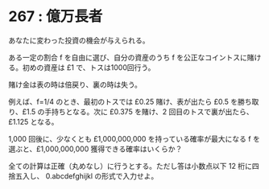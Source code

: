 # 267 : 億万長者

あなたに変わった投資の機会が与えられる。

ある一定の割合 f を自由に選び、自分の資産のうち f を公正なコイントスに賭ける。初めの資産は £1 で、トスは1000回行う。

賭け金は表の時は倍戻り、裏の時は失う。

例えば、f=1/4 のとき、最初のトスでは £0.25 賭け、表が出たら £0.5 を勝ち取り、£1.5 の手持ちとなる。次に £0.375 を賭け、2 回目のトスで裏が出たら、£1.125 となる。

1,000 回後に、少なくとも £1,000,000,000 を持っている確率が最大になる f を選ぶと、£1,000,000,000 獲得できる確率はいくらか？

全ての計算は正確（丸めなし）に行うとする。ただし答は小数点以下 12 桁に四捨五入し、 0.abcdefghijkl の形式で入力せよ。

